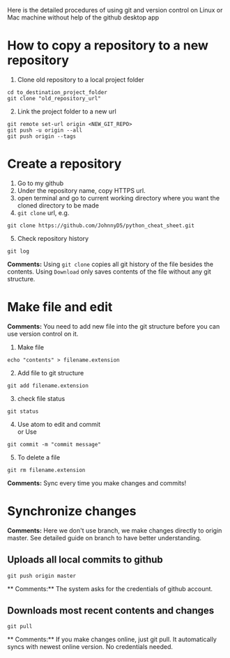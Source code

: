 Here is the detailed procedures of using git and version control on Linux or Mac machine without help of the github desktop app
# How to copy a repository to a new repository
1. Clone old repository to a local project folder
```
cd to_destination_project_folder
git clone "old_repository_url"
```
2. Link the project folder to a new url
```
git remote set-url origin <NEW_GIT_REPO>
git push -u origin --all
git push origin --tags
```
# Create a repository
1. Go to my github
2. Under the repository name, copy HTTPS url.
3. open terminal and go to current working directory where you want the cloned directory to be made
4. `git clone` url, e.g.
```
git clone https://github.com/JohnnyD5/python_cheat_sheet.git
```
5. Check repository history
```
git log
```
**Comments:** Using `git clone` copies all git history of the file besides the contents. Using `Download` only saves contents of the file without any git structure.

# Make file and edit
**Comments:** You need to add new file into the git structure before you can use version control on it.
1. Make file  
```
echo "contents" > filename.extension
```
2. Add file to git structure   
```
git add filename.extension
```
3. check file status
```
git status
```
4. Use atom to edit and commit  
or Use
```
git commit -m "commit message"
```
5. To delete a file
```
git rm filename.extension
```
**Comments:** Sync every time you make changes and commits!
# Synchronize changes
**Comments:** Here we don't use branch, we make changes directly to origin master. See detailed guide on branch to have better understanding.
## Uploads all local commits to github
```
git push origin master
```
** Comments:** The system asks for the credentials of github account.
## Downloads most recent contents and changes
```
git pull
```
** Comments:** If you make changes online, just git pull. It automatically syncs with newest online version. No credentials needed.
